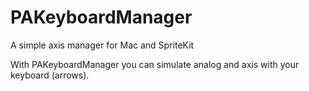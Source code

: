 # PAKeyboardManager
A simple axis manager for Mac and SpriteKit

With PAKeyboardManager you can simulate analog and axis with your keyboard (arrows).
